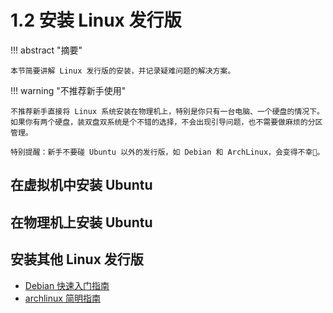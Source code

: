 # 1.2 安装 Linux 发行版

<!-- prettier-ignore-start -->
!!! abstract "摘要"
    
    本节简要讲解 Linux 发行版的安装，并记录疑难问题的解决方案。
<!-- prettier-ignore-end -->

<!-- prettier-ignore-start -->
!!! warning "不推荐新手使用"
    
    不推荐新手直接将 Linux 系统安装在物理机上，特别是你只有一台电脑、一个硬盘的情况下。如果你有两个硬盘，装双盘双系统是个不错的选择，不会出现引导问题，也不需要做麻烦的分区管理。

    特别提醒：新手不要碰 Ubuntu 以外的发行版，如 Debian 和 ArchLinux，会变得不幸🤕。
<!-- prettier-ignore-end -->

## 在虚拟机中安装 Ubuntu



## 在物理机上安装 Ubuntu

## 安装其他 Linux 发行版

- [Debian 快速入门指南](https://blog.ddupan.top/Chinaskills-Debian/)
- [archlinux 简明指南](https://arch.icekylin.online/)